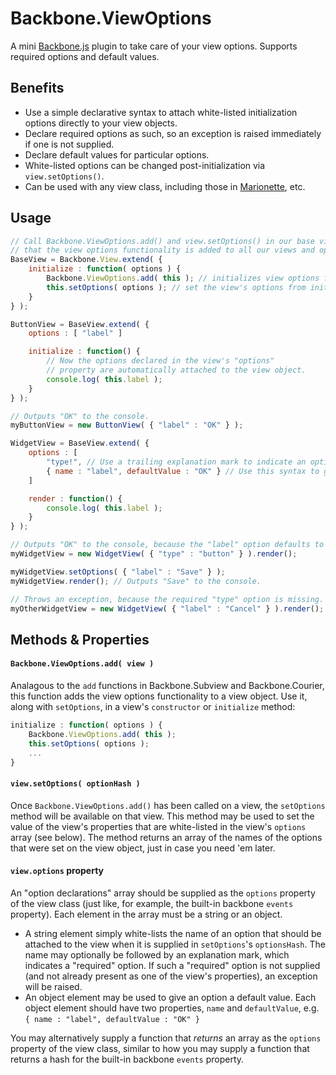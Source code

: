 # Backbone.ViewOptions

A mini [Backbone.js](http://backbonejs.org/) plugin to take care of your view options. Supports required options and default values.

## Benefits

* Use a simple declarative syntax to attach white-listed initialization options directly to your view objects. 
* Declare required options as such, so an exception is raised immediately if one is not supplied.
* Declare default values for particular options.
* White-listed options can be changed post-initialization via `view.setOptions()`.
* Can be used with any view class, including those in [Marionette](https://github.com/marionettejs/backbone.marionette), etc.

## Usage

```javascript
// Call Backbone.ViewOptions.add() and view.setOptions() in our base view constructor so
// that the view options functionality is added to all our views and options are attached.
BaseView = Backbone.View.extend( {
	initialize : function( options ) {
		Backbone.ViewOptions.add( this ); // initializes view options functionality
		this.setOptions( options ); // set the view's options from initialization options
	}
} );

ButtonView = BaseView.extend( {
	options : [ "label" ]

	initialize : function() {
		// Now the options declared in the view's "options" 
		// property are automatically attached to the view object.
		console.log( this.label );
	}
} );

// Outputs "OK" to the console.
myButtonView = new ButtonView( { "label" : "OK" } );

WidgetView = BaseView.extend( {
	options : [
		"type!", // Use a trailing explanation mark to indicate an option is required.
		{ name : "label", defaultValue : "OK" } // Use this syntax to give an option a default value.
	]

	render : function() {
		console.log( this.label );
	}
} );

// Outputs "OK" to the console, because the "label" option defaults to "OK".
myWidgetView = new WidgetView( { "type" : "button" } ).render();

myWidgetView.setOptions( { "label" : "Save" } );
myWidgetView.render(); // Outputs "Save" to the console.

// Throws an exception, because the required "type" option is missing.
myOtherWidgetView = new WidgetView( { "label" : "Cancel" } ).render();
```

## Methods & Properties

#### `Backbone.ViewOptions.add( view )`

Analagous to the `add` functions in Backbone.Subview and Backbone.Courier, this function adds the view options functionality to a view object. Use it, along with `setOptions`, in a view's `constructor` or `initialize` method:

```javascript
initialize : function( options ) {
	Backbone.ViewOptions.add( this );
	this.setOptions( options );
	...
}
```

#### `view.setOptions( optionHash )`

Once `Backbone.ViewOptions.add()` has been called on a view, the `setOptions` method will be available on that view. This method may be used to set the value of the view's properties that are white-listed in the view's `options` array (see below). The method returns an array of the names of the options that were set on the view object, just in case you need 'em later.

#### `view.options` property

An "option declarations" array should be supplied as the `options` property of the view class (just like, for example, the built-in backbone `events` property). Each element in the array must be a string or an object.
* A string element simply white-lists the name of an option that should be attached to the view when it is supplied in `setOptions`'s `optionsHash`. The name may optionally be followed by an explanation mark, which indicates a "required" option. If such a "required" option is not supplied (and not already present as one of the view's properties), an exception will be raised.
* An object element may be used to give an option a default value. Each object element should have two properties, `name` and `defaultValue`, e.g. `{ name : "label", defaultValue : "OK" }`

You may alternatively supply a function that _returns_ an array as the `options` property of the view class, similar to how you may supply a function that returns a hash for the built-in backbone `events` property.
